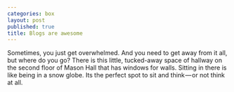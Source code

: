 ```yaml
---
categories: box
layout: post
published: true
title: Blogs are awesome
---
```


Sometimes, you just get overwhelmed. And you need to get away from it all, but where do you go? There is this little, tucked-away space of hallway on the second floor of Mason Hall that has windows for walls. Sitting in there is like being in a snow globe. Its the perfect spot to sit and think — or not think at all.